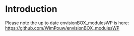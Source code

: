 # Introduction
Please note the up to date envisionBOX_modulesWP is here: https://github.com/WimPouw/envisionBOX_modulesWP